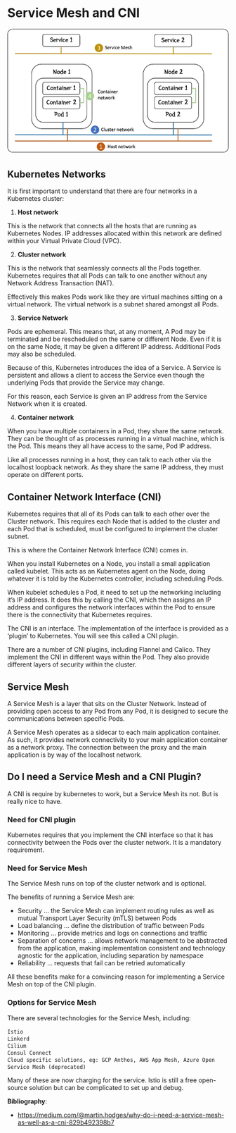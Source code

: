 # Service Mesh and CNI

<p align="center">
  <img src="./files/service_mesh_cni/1_tDsSyEtZBnZmhBD070beiQ.png" alt="Kubernetes Networks" />
</p>

## Kubernetes Networks

It is first important to understand that there are four networks in a Kubernetes cluster:

1. **Host network**

This is the network that connects all the hosts that are running as Kubernetes Nodes. IP addresses allocated within this network are defined within your Virtual Private Cloud (VPC).

2. **Cluster network**

This is the network that seamlessly connects all the Pods together. Kubernetes requires that all Pods can talk to one another without any Network Address Transaction (NAT).

Effectively this makes Pods work like they are virtual machines sitting on a virtual network. The virtual network is a subnet shared amongst all Pods.

3. **Service Network**

Pods are ephemeral. This means that, at any moment, A Pod may be terminated and be rescheduled on the same or different Node. Even if it is on the same Node, it may be given a different IP address. Additional Pods may also be scheduled.

Because of this, Kubernetes introduces the idea of a Service. A Service is persistent and allows a client to access the Service even though the underlying Pods that provide the Service may change.

For this reason, each Service is given an IP address from the Service Network when it is created.

4. **Container network**

When you have multiple containers in a Pod, they share the same network. They can be thought of as processes running in a virtual machine, which is the Pod. This means they all have access to the same, Pod IP address.

Like all processes running in a host, they can talk to each other via the localhost loopback network. As they share the same IP address, they must operate on different ports.

## Container Network Interface (CNI)

Kubernetes requires that all of its Pods can talk to each other over the Cluster network. This requires each Node that is added to the cluster and each Pod that is scheduled, must be configured to implement the cluster subnet.

This is where the Container Network Interface (CNI) comes in.

When you install Kubernetes on a Node, you install a small application called kubelet. This acts as an Kubernetes agent on the Node, doing whatever it is told by the Kubernetes controller, including scheduling Pods.

When kubelet schedules a Pod, it need to set up the networking including it’s IP address. It does this by calling the CNI, which then assigns an IP address and configures the network interfaces within the Pod to ensure there is the connectivity that Kubernetes requires.

The CNI is an interface. The implementation of the interface is provided as a ‘plugin’ to Kubernetes. You will see this called a CNI plugin.

There are a number of CNI plugins, including Flannel and Calico. They implement the CNI in different ways within the Pod. They also provide different layers of security within the cluster.

## Service Mesh

A Service Mesh is a layer that sits on the Cluster Network. Instead of providing open access to any Pod from any Pod, it is designed to secure the communications between specific Pods.

A Service Mesh operates as a sidecar to each main application container. As such, it provides network connectivity to your main application container as a network proxy. The connection between the proxy and the main application is by way of the localhost network.

## Do I need a Service Mesh and a CNI Plugin?

A CNI is require by kubernetes to work, but a Service Mesh its not. But is really nice to have.

### Need for CNI plugin

Kubernetes requires that you implement the CNI interface so that it has connectivity between the Pods over the cluster network. It is a mandatory requirement.

### Need for Service Mesh

The Service Mesh runs on top of the cluster network and is optional.

The benefits of running a Service Mesh are:

- Security … the Service Mesh can implement routing rules as well as mutual Transport Layer Security (mTLS) between Pods
- Load balancing … define the distribution of traffic between Pods
- Monitoring … provide metrics and logs on connections and traffic
- Separation of concerns … allows network management to be abstracted from the application, making implementation consistent and technology agnostic for the application, including separation by namespace
- Reliability … requests that fail can be retried automatically

All these benefits make for a convincing reason for implementing a Service Mesh on top of the CNI plugin.

### Options for Service Mesh

There are several technologies for the Service Mesh, including:

    Istio
    Linkerd
    Cilium
    Consul Connect
    Cloud specific solutions, eg: GCP Anthos, AWS App Mesh, Azure Open Service Mesh (deprecated)

Many of these are now charging for the service. Istio is still a free open-source solution but can be complicated to set up and debug.

**Bibliography**:
- https://medium.com/@martin.hodges/why-do-i-need-a-service-mesh-as-well-as-a-cni-829b492398b7